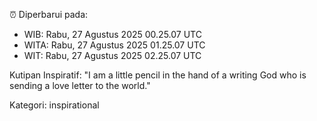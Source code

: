 ⏰ Diperbarui pada:
- WIB: Rabu, 27 Agustus 2025 00.25.07 UTC
- WITA: Rabu, 27 Agustus 2025 01.25.07 UTC
- WIT: Rabu, 27 Agustus 2025 02.25.07 UTC

Kutipan Inspiratif:
"I am a little pencil in the hand of a writing God who is sending a love letter to the world."


Kategori: inspirational

